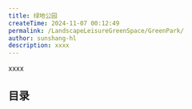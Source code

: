 ```yaml
---
title: 绿地公园
createTime: 2024-11-07 00:12:49
permalink: /LandscapeLeisureGreenSpace/GreenPark/
author: sunshang-hl
description: xxxx
---
```


xxxx

## 目录

